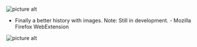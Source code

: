 ![picture alt](http://i.imgur.com/dCcdbnQ.png "Logo")


* Finally a better history with images. Note: Still in development. - Mozilla Firefox WebExtension

![picture alt](http://i.imgur.com/KkwRdP3.png "Demo screenshot")
